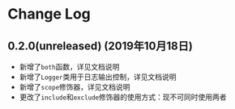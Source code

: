 # Change Log

## 0.2.0(unreleased) (2019年10月18日)
- 新增了`both`函数，详见文档说明
- 新增了`Logger`类用于日志输出控制，详见文档说明
- 新增了`scope`修饰器，详见文档说明
- 更改了`include`和`exclude`修饰器的使用方式：现不可同时使用两者